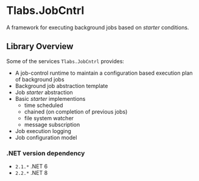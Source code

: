 ﻿# Tlabs.JobCntrl

A framework for executing background jobs based on *starter* conditions.

## Library Overview

Some of the services `Tlabs.JobCntrl` provides:

* A job-control runtime to maintain a configuration based execution plan of background jobs
* Background job abstraction template
* Job *starter* abstraction
* Basic *starter* implementions  
	* time scheduled
	* chained (on completion of previous jobs)
	* file system watcher
	* message subscription
* Job execution logging
* Job configuration model

### .NET version dependency
*	`2.1.*` .NET 6
*	`2.2.*` .NET 8
